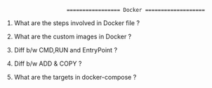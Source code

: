                        ================= Docker ===================
1. What are the steps involved in Docker file ?

2. What are the custom images in Docker ?

3. Diff b/w CMD,RUN and EntryPoint ?

4. Diff b/w ADD & COPY ?

5. What are the targets in docker-compose ?
